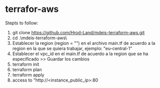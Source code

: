 # terrafor-aws
Stepts to follow:
1. git clone https://github.com/Hrod-Land/mdeis-terraform-aws.git
2. cd .\mdeis-terraform-aws\
3. Establecer la region (region  = "<region>") en el archivo main.tf de acuerdo a la region en la que se quiera trabajar, ejemplo: "eu-central-1"
4. Establecer el vpc_id en el main.tf de acuerdo a la region que se ha especificado >> Guardar los cambios
5. terraform init
6. terraform plan
7. terraform apply
8. access to "http://<instance_public_ip>:80
